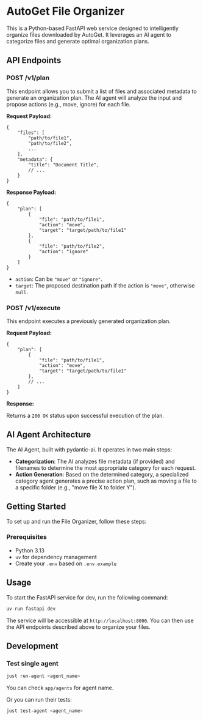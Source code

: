# AutoGet File Organizer

This is a Python-based FastAPI web service designed to intelligently organize files downloaded by AutoGet. It leverages an AI agent to categorize files and generate optimal organization plans.

## API Endpoints

### POST /v1/plan

This endpoint allows you to submit a list of files and associated metadata to generate an organization plan. The AI agent will analyze the input and propose actions (e.g., move, ignore) for each file.

**Request Payload:**

```json5
{
    "files": [
        "path/to/file1",
        "path/to/file2",
        ...
    ],
    "metadata": {
        "title": "Document Title",
        // ...
    }
}
```

**Response Payload:**

```json5
{
    "plan": [
        {
            "file": "path/to/file1",
            "action": "move",
            "target": "target/path/to/file1"
        },
        {
            "file": "path/to/file2",
            "action": "ignore"
        }
    ]
}
```
*   `action`: Can be `"move"` or `"ignore"`.
*   `target`: The proposed destination path if the action is `"move"`, otherwise `null`.

### POST /v1/execute

This endpoint executes a previously generated organization plan.

**Request Payload:**

```json5
{
    "plan": [
        {
            "file": "path/to/file1",
            "action": "move",
            "target": "target/path/to/file1"
        },
        // ...
    ]
}
```

**Response:**

Returns a `200 OK` status upon successful execution of the plan.

## AI Agent Architecture

The AI Agent, built with pydantic-ai. It operates in two main steps:

-   **Categorization**: The AI analyzes file metadata (if provided) and filenames to determine the most appropriate category for each request.
-   **Action Generation**: Based on the determined category, a specialized category agent generates a precise action plan, such as moving a file to a specific folder (e.g., "move file X to folder Y").

## Getting Started

To set up and run the File Organizer, follow these steps:

### Prerequisites

*   Python 3.13
*   `uv` for dependency management
*   Create your `.env` based on `.env.example`

## Usage

To start the FastAPI service for dev, run the following command:

```sh
uv run fastapi dev
```

The service will be accessible at `http://localhost:8000`. You can then use the API endpoints described above to organize your files.

## Development

### Test single agent

```sh
just run-agent <agent_name>
```

You can check `app/agents` for agent name.

Or you can run their tests:

```sh
just test-agent <agent_name>
```
